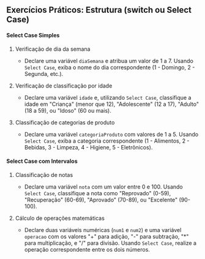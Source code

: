 ## Exercícios Práticos: Estrutura (switch ou Select Case)

#### Select Case Simples

1. Verificação de dia da semana
    - Declare uma variável `diaSemana` e atribua um valor de 1 a 7. Usando `Select Case`, exiba o nome do dia correspondente (1 - Domingo, 2 - Segunda, etc.).

1. Verificação de classificação por idade
    - Declare uma variável `idade` e, utilizando `Select Case`, classifique a idade em "Criança" (menor que 12), "Adolescente" (12 a 17), "Adulto" (18 a 59), ou "Idoso" (60 ou mais).

1. Classificação de categorias de produto
    - Declare uma variável `categoriaProduto` com valores de 1 a 5. Usando `Select Case`, exiba a categoria correspondente (1 - Alimentos, 2 - Bebidas, 3 - Limpeza, 4 - Higiene, 5 - Eletrônicos).

#### Select Case com Intervalos

1. Classificação de notas
    - Declare uma variável `nota` com um valor entre 0 e 100. Usando `Select Case`, classifique a nota como "Reprovado" (0-59), "Recuperação" (60-69), "Aprovado" (70-89), ou "Excelente" (90-100).

1. Cálculo de operações matemáticas
    - Declare duas variáveis numéricas (`num1` e `num2`) e uma variável `operacao` com os valores "+" para adição, "-" para subtração, "*" para multiplicação, e "/" para divisão. Usando `Select Case`, realize a operação correspondente entre os dois números.
